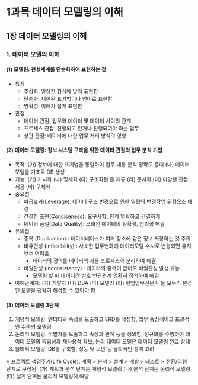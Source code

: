 
# 1과목 데이터 모델링의 이해
## 1장 데이터 모델링의 이해
### 1. 데이터 모델의 이해
#### (1) 모델링: 현실세계를 단순화하여 표현하는 것
* 특징
  +	추상화: 일정한 형식에 맞춰 표현함
  +	단순화: 제한된 표기법이나 언어로 표현함
  +	명확성: 이해가 쉽게 표현함
* 관점
  +	데이터 관점: 업무와 데이터 및 데이터 사이의 관계
  +	프로세스 관점: 진행되고 있거나 진행되어야 하는 업무
  + 상관 관점: 데이터에 대한 업무 처리 방식의 영향
#### (2) 데이터 모델링: 정보 시스템 구축을 위한 데이터 관점의 업무 분석 기법
* 목적: (가) 정보에 대한 표기법을 통일하여 업무 내용 분석 정확도 증대 (나) 데이터 모델을 기초로 DB 생성
* 기능: (가) 가시화 (나) 명세화 (다) 구조화된 틀 제공 (라) 문서화 (마) 다양한 관점 제공 (바) 구체화
* 중요성
  + 파급효과(Leverage): 데이터 구조 변경으로 인한 일련의 변경작업 위험요소 해결
  +	간결한 표현(Conciseness): 요구사항, 한계 명확하고 간결하게
  +	데이터 품질(Data Quality): 오래된 데이터의 정확성, 신뢰성 해결
* 유의점
  + 중복 (Duplication) : 데이터베이스가 여러 장소에 같은 정보 저장하는 것 주의
  + 비유연성 (Inflexibility) : 사소한 업무변화에 데이터모델 수시로 변경되면 유지보수 어려움
    - 데이터의 정의를 데이터의 사용 프로세스와 분리하여 해결
  + 비일관성 (Inconsistency) : 데이터의 중복이 없어도 비일관성 발생 가능
    - 모델링 할 때 데이터간 상호 연관관계 명확히 정의하여 해결
*	이해관계자: (가) 개발자 (나) DBA (다) 모델러 (라) 현업업무전문가 들 모두가 완성된 모델을 정확히 해석할 수 있어야 함
#### (3) 데이터 모델링 3단계
1. 개념적 모델링: 엔터티와 속성을 도출하고 ERD를 작성함, 업무 중심적이고 포괄적인 수준의 모델링
2. 논리적 모델링: 식별자를 도출하고 속성과 관계 등을 정의함, 정규화를 수행하여 데이터 모델의 독립성과 재사용성 확보, 논리 데이터 모델은 데이터 모델링 완료 상태
3. 물리적 모델링: DB를 구축함, 성능 및 보안 등 물리적인 성격 고려

※ 프로젝트 생명주기(Life Cycle): 계획 > 분석 > 설계 > 개발 > 테스트 > 전환/이행 단계로 구성됨. (가) 계획과 분석 단계는 개념적 모델링 (나) 분석 단계는 논리적 모델링 (다) 설계 단계는 물리적 모델링에 해당
